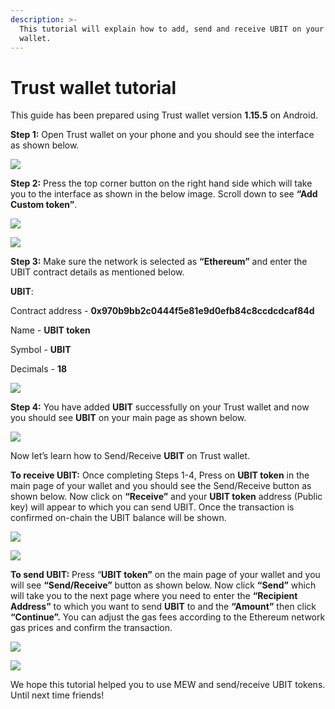 ```yaml
---
description: >-
  This tutorial will explain how to add, send and receive UBIT on your Trust
  wallet.
---
```


# Trust wallet tutorial

This guide has been prepared using Trust wallet version **1.15.5** on Android. 

**Step 1:** Open Trust wallet on your phone and you should see the interface as shown below. 

![](../../.gitbook/assets/0.jpeg)

**Step 2:** Press the top corner button on the right hand side which will take you to the interface as shown in the below image. Scroll down to see **“Add Custom token”**.

![](../../.gitbook/assets/2-1.jpg)

![](../../.gitbook/assets/2-2.jpg)

**Step 3:** Make sure the network is selected as **“Ethereum”** and enter the UBIT contract details as mentioned below.

**UBIT**:

Contract address - **0x970b9bb2c0444f5e81e9d0efb84c8ccdcdcaf84d**

Name - **UBIT token**

Symbol - **UBIT**

Decimals - **18**

![](../../.gitbook/assets/3%20%281%29.jpeg)

**Step 4:** You have added **UBIT** successfully on your Trust wallet and now you should see **UBIT** on your main page as shown below.

![](../../.gitbook/assets/4-1.jpg)

Now let’s learn how to Send/Receive **UBIT** on Trust wallet.

**To receive UBIT:** Once completing Steps 1-4, Press on **UBIT token** in the main page of your wallet and you should see the Send/Receive button as shown below. Now click on **“Receive”** and your **UBIT token** address \(Public key\) will appear to which you can send UBIT. Once the transaction is confirmed on-chain the UBIT balance will be shown.

![](../../.gitbook/assets/5-1.jpg)

![](../../.gitbook/assets/5-2.jpg)

**To send UBIT:** Press “**UBIT token”** on the main page of your wallet and you will see **“Send/Receive”** button as shown below. Now click **“Send”** which will take you to the next page where you need to enter the **“Recipient Address”** to which you want to send **UBIT** to and the **“Amount”** then click **“Continue”.** You can adjust the gas fees according to the Ethereum network gas prices and confirm the transaction.

![](../../.gitbook/assets/6-1.jpg)

![](../../.gitbook/assets/6-2.jpg)

We hope this tutorial helped you to use MEW and send/receive UBIT tokens. Until next time friends!

